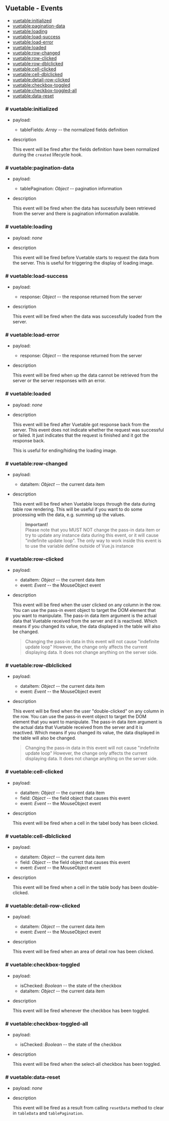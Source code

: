 ## Vuetable - Events

- [vuetable:initialized](#-vuetableinitialized)
- [vuetable:pagination-data](#-vuetablepagination-data)
- [vuetable:loading](#-vuetable:loading)
- [vuetable:load-success](#-vuetable:load-success)
- [vuetable:load-error](#-vuetable:load-error)
- [vuetable:loaded](#-vuetable:loaded)
- [vuetable:row-changed](#-vuetable:row-changed)
- [vuetable:row-clicked](#-vuetable:row-clicked)
- [vuetable:row-dblclicked](#-vuetable:row-dblclicked)
- [vuetable:cell-clicked](#-vuetable:cell-clicked)
- [vuetable:cell-dblclicked](#-vuetable:cell-dblclicked)
- [vuetable:detail-row-clicked](#-vuetable:detail-row-clicked)
- [vuetable:checkbox-toggled](#-vuetable:checkbox-toggled)
- [vuetable:checkbox-toggled-all](#-vuetable:checkbox-toggled-all)
- [vuetable:data-reset](#-vuetable:data-reset)

### # vuetable:initialized
- payload:
  - tableFields: _Array_ -- the normalized fields definition
- description

  This event will be fired after the fields definition have been normalized during the `created` lifecycle hook.

### # vuetable:pagination-data
- payload:
  - tablePagination: _Object_ -- pagination information
- description

  This event will be fired when the data has sucessfully been retrieved from the server and there is pagination information available.

### # vuetable:loading
- payload: _none_
- description

  This event will be fired before Vuetable starts to request the data from the server. This is useful for triggering the display of loading image.

### # vuetable:load-success
- payload:
  - response: _Object_ -- the response returned from the server
- description

  This event will be fired when the data was successfully loaded from the server.

### # vuetable:load-error
- payload:
  - response: _Object_ -- the response returned from the server
- description

  This event will be fired when up the data cannot be retrieved from the server or the server responses with an error.

### # vuetable:loaded
- payload: _none_
- description

  This event will be fired after Vuetable got response back from the server. This event does not indicate whether the request was successful or failed. It just indicates that the request is finished and it got the response back.

  This is useful for ending/hiding the loading image.

### # vuetable:row-changed
- payload:
  - dataItem: _Object_ -- the current data item
- description

  This event will be fired when Vuetable loops through the data during table row rendering. This will be useful if you want to do some processing with the data, e.g. summing up the values.

  > __Important!__  
  >  Please note that you MUST NOT change the pass-in data item or try to update any instance data during this event, or it will cause "indefinite update loop". The only way to work inside this event is to use the variable define outside of Vue.js instance


### # vuetable:row-clicked
- payload:
  - dataItem: _Object_ -- the current data item
  - event: _Event_ -- the MouseObject event
- description

  This event will be fired when the user clicked on any column in the row. You can use the pass-in event object to target the DOM element that you want to manipulate. The pass-in data item argument is the actual data that Vuetable received from the server and it is reactived. Which means if you changed its value, the data displayed in the table will also be changed.

  > Changing the pass-in data in this event will not cause "indefinite update loop" However, the change only affects the current displaying data. It does not change anything on the server side.

### # vuetable:row-dblclicked
- payload:
  - dataItem: _Object_ -- the current data item
  - event: _Event_ -- the MouseObject event
- description

  This event will be fired when the user "double-clicked" on any column in the row. You can use the pass-in event object to target the DOM element that you want to manipulate. The pass-in data item argument is the actual data that Vuetable received from the server and it is reactived. Which means if you changed its value, the data displayed in the table will also be changed.

  > Changing the pass-in data in this event will not cause "indefinite update loop" However, the change only affects the current displaying data. It does not change anything on the server side.

### # vuetable:cell-clicked
- payload:
  - dataItem: _Object_ -- the current data item
  - field: _Object_ -- the field object that causes this event
  - event: _Event_ -- the MouseObject event
- description

  This event will be fired when a cell in the tabel body has been clicked.



### # vuetable:cell-dblclicked
- payload:
  - dataItem: _Object_ -- the current data item
  - field: _Object_ -- the field object that causes this event
  - event: _Event_ -- the MouseObject event
- description

  This event will be fired when a cell in the table body has been double-clicked.

### # vuetable:detail-row-clicked
- payload:
  - dataItem: _Object_ -- the current data item
  - event: _Event_ -- the MouseObject event
- description

  This event will be fired when an area of detail row has been clicked.

### # vuetable:checkbox-toggled
- payload:
  - isChecked: _Boolean_ -- the state of the checkbox
  - dataItem: _Object_ -- the current data item
- description

  This event will be fired whenever the checkbox has been toggled.

### # vuetable:checkbox-toggled-all
- payload:
  - isChecked: _Boolean_ -- the state of the checkbox
- description

  This event will be fired when the select-all checkbox has been toggled.

### # vuetable:data-reset
- payload: _none_
- description

  This event will be fired as a result from calling `resetData` method to clear in `tableData` and `tablePagination`. 
